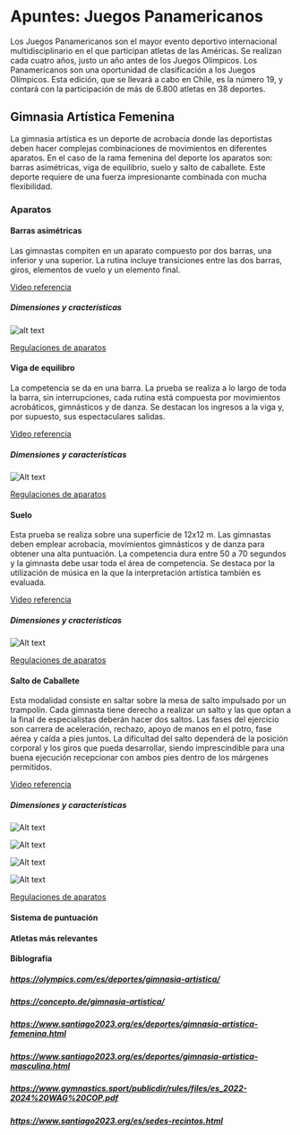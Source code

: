 # Apuntes: Juegos Panamericanos

Los Juegos Panamericanos son el mayor evento deportivo internacional multidisciplinario en el que participan atletas de las Américas. Se realizan cada cuatro años, justo un año antes de los Juegos Olímpicos. Los Panamericanos son una oportunidad de clasificación a los Juegos Olímpicos. Esta edición, que se llevará a cabo en Chile, es la número 19, y contará con la participación de más de 6.800 atletas en 38 deportes.

## Gimnasia Artística Femenina

La gimnasia artística es un deporte de acrobacia donde las deportistas deben hacer complejas combinaciones de movimientos en diferentes aparatos. En el caso de la rama femenina del deporte los aparatos son: barras asimétricas, viga de equilibrio, suelo y salto de caballete. Este deporte requiere de una fuerza impresionante combinada con mucha flexibilidad.

### Aparatos
#### Barras asimétricas

Las gimnastas compiten en un aparato compuesto por dos barras, una inferior y una superior. La rutina incluye transiciones entre las dos barras, giros, elementos de vuelo y un elemento final.

[Video referencia](https://www.youtube.com/watch?v=ozG1tZc-ONE)

##### Dimensiones y cracterísticas

![alt text](https://github.com/GrupitoBakan/Apuntes/blob/main/img/Dimensiones_Barras_FIG.png "Dimensiones Barras Asimétricas")

[Regulaciones de aparatos](https://www.gymnastics.sport/publicdir/rules/files/en_Apparatus%20Norms.pdf)

#### Viga de equilibro

La competencia se da en una barra. La prueba se realiza a lo largo de toda la barra, sin interrupciones, cada rutina está compuesta por movimientos acrobáticos, gimnásticos y de danza. Se destacan los ingresos a la viga y, por supuesto, sus espectaculares salidas.

[Video referencia](https://www.youtube.com/watch?v=6a_8tOmWZlI)

##### Dimensiones y características

![Alt text](https://github.com/GrupitoBakan/Apuntes/blob/main/img/Dimensiones_Viga_FIG.png "Dimensiones Viga de Equilibrio")

[Regulaciones de aparatos](https://www.gymnastics.sport/publicdir/rules/files/en_Apparatus%20Norms.pdf)

#### Suelo

Esta prueba se realiza sobre una superficie de 12x12 m. Las gimnastas deben emplear acrobacia, movimientos gimnásticos y de danza para obtener una alta puntuación. La competencia dura entre 50 a 70 segundos y la gimnasta debe usar toda el área de competencia. Se destaca por la utilización de música en la que la interpretación artística también es evaluada.

[Video referencia](https://www.youtube.com/watch?v=Sf_fv-WuGIk)

##### Dimensiones y cracterísticas

![Alt text](https://github.com/GrupitoBakan/Apuntes/blob/main/img/Dimensiones_Suelo_FIG.png "Dimensiones Suelo")

[Regulaciones de aparatos](https://www.gymnastics.sport/publicdir/rules/files/en_Apparatus%20Norms.pdf)

#### Salto de Caballete

Esta modalidad consiste en saltar sobre la mesa de salto impulsado por un trampolín. Cada gimnasta tiene derecho a realizar un salto y las que optan a la final de especialistas deberán hacer dos saltos. Las fases del ejercicio son carrera de aceleración, rechazo, apoyo de manos en el potro, fase aérea y caída a pies juntos. La dificultad del salto dependerá de la posición corporal y los giros que pueda desarrollar, siendo imprescindible para una buena ejecución recepcionar con ambos pies dentro de los márgenes permitidos.

[Video referencia](https://www.youtube.com/watch?v=Pg8ewr5ovQk)

##### Dimensiones y características

![Alt text](https://github.com/GrupitoBakan/Apuntes/blob/main/img/Dimensiones_Caballete_FIG.png "Dimensiones Caballete")

![Alt text](https://github.com/GrupitoBakan/Apuntes/blob/main/img/Dimensiones_Caballete_FIG_2.png "Dimensiones Caballete")

![Alt text](https://github.com/GrupitoBakan/Apuntes/blob/main/img/Dimensiones_Caballete_FIG_4.png "Dimensiones Trampolín")

![Alt text](https://github.com/GrupitoBakan/Apuntes/blob/main/img/Dimensiones_Caballete_FIG_3.png "Dimensiones Colchonetas")

[Regulaciones de aparatos](https://www.gymnastics.sport/publicdir/rules/files/en_Apparatus%20Norms.pdf)

#### Sistema de puntuación
#### Atletas más relevantes
#### Biblografía
##### https://olympics.com/es/deportes/gimnasia-artistica/ 
##### https://concepto.de/gimnasia-artistica/
##### https://www.santiago2023.org/es/deportes/gimnasia-artistica-femenina.html
##### https://www.santiago2023.org/es/deportes/gimnasia-artistica-masculina.html
##### https://www.gymnastics.sport/publicdir/rules/files/es_2022-2024%20WAG%20COP.pdf 
##### https://www.santiago2023.org/es/sedes-recintos.html
